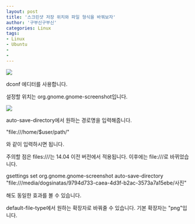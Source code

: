 ```yaml
---
layout: post
title: '스크린샷 저장 위치와 파일 형식을 바꿔보자'
author: '구부신구부신'
categories: Linux
tags:
- Linux
- Ubuntu
-
- 
---
```



<script> location.href='https://cafe.naver.com/develoid/868677' ; </script>

<p><img src="https://cafeptthumb-phinf.pstatic.net/MjAxOTA0MTVfMjgz/MDAxNTU1MjYwMTAwNDE4.1HO2uYWst6bDHPlbGFn4RBVh7LKTLfWg0cLsDCEo0Ksg.0F-FMIXUREoq9fwDHvPl9bW_9LpbREdRzGEWA1EFxvkg.PNG.kkw2821/%EB%94%94%EB%B2%A8%EB%A1%9C%EC%9D%B4%EB%93%9C_%EA%B8%80%EC%96%91%EC%8B%9D_%EB%94%94%ED%8F%B4%ED%8A%B8.png?type=w740"></p><p>dconf 에디터를 사용합니다.&nbsp;</p><p>설정할 위치는 org.gnome.gnome-screenshot입니다.&nbsp;</p><p><img src="https://cafeptthumb-phinf.pstatic.net/MjAxOTA1MTNfNDQg/MDAxNTU3NzIzNzg0MTEz.6Eq7qZwjEQQPHu_3DB-jAiUBEaCjEKT82IrzVwdsZa0g.HETiHjum8wQHvaSxhskUa73urMVD_uihGWFjXrKILlwg.PNG.dominant4u/%EC%8A%A4%ED%81%AC%EB%A6%B0%EC%83%B7%2C_2019-05-13_14-02-18.png?type=w740"></p><p>auto-save-directory에서 원하는 경로명을 입력해줍니다.&nbsp;</p><p>"file:///home/$user/path/"</p><p>와 같이 입력하시면 됩니다.&nbsp;&nbsp;</p><p>주의할 점은 files:///는 14.04 이전 버전에서 적용됩니다. 이후에는 file:///로 바뀌었습니다.&nbsp;</p><p>gsettings set org.gnome.gnome-screenshot auto-save-directory "file:///media/dogsinatas/9794d733-caea-4d3f-b2ac-3573a7a15ebe/사진"</p><p>해도 동일한 효과를 볼 수 있습니다.</p><p>default-file-type에서 원하는 확장자로 바꿔줄 수 있습니다. 기본 확장자는 "png"입니다.&nbsp;</p>
